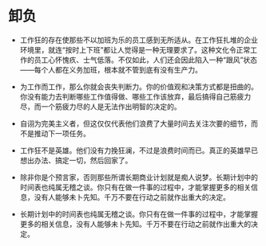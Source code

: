 # 卸负


- 工作狂的存在使那些不以加班为乐的员工感到无所适从。在工作狂扎堆的企业环境里，就连“按时上下班”都让人觉得是一种无理要求了。这种文化令正常工作的员工心怀愧疚、士气低落。不仅如此，人们还会因此陷入一种“跟风”状态——每个人都在义务加班，根本就不管到底有没有生产力。

- 为工作而工作，那么你就会丧失判断力。你的价值观和决策方式都是扭曲的。你没有能力去判断哪些工作值得做、哪些工作该放弃，最后搞得自己筋疲力尽，而一个筋疲力尽的人是无法作出明智的决定的。

- 自诩为完美主义者，但这仅仅代表他们浪费了大量时间去关注次要的细节，而不是推动下一项任务。

- 工作狂不是英雄。他们没有力挽狂澜，不过是浪费时间而已。真正的英雄早已想出办法、搞定一切，然后回家了。

- 除非你是个预言家，否则那些所谓长期商业计划就是痴人说梦。长期计划中的时间表也纯属无稽之谈。你只有在做一件事的过程中，才能掌握更多的相关信息，没有人能够未卜先知。千万不要在行动之前就作出重大的决定。

- 长期计划中的时间表也纯属无稽之谈。你只有在做一件事的过程中，才能掌握更多的相关信息，没有人能够未卜先知。千万不要在行动之前就作出重大的决定。

